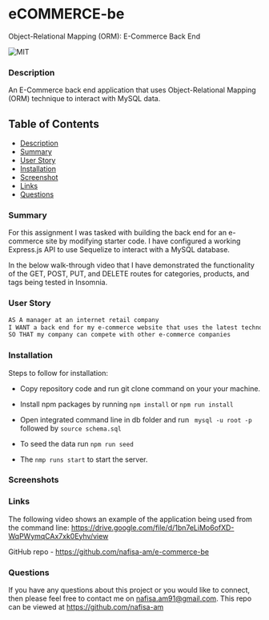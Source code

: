 # eCOMMERCE-be
Object-Relational Mapping (ORM): E-Commerce Back End

![MIT](https://img.shields.io/badge/License-MIT-yellow.svg)

### Description 

An E-Commerce back end application that uses Object-Relational Mapping (ORM) technique to interact with MySQL data.


## Table of Contents 

- [Description](#description)
- [Summary](#summary)
- [User Story](#user-story)
- [Installation](#installation)
- [Screenshot](#screenshot)
- [Links](#links)
- [Questions](#questions)

### Summary 


For this assignment I was tasked with building the back end for an e-commerce site by modifying starter code. I have configured a working Express.js API to use Sequelize to interact with a MySQL database.

In the below walk-through video that I have demonstrated the functionality of the GET, POST, PUT, and DELETE routes for categories, products, and tags being tested in Insomnia.


### User Story


```md
AS A manager at an internet retail company
I WANT a back end for my e-commerce website that uses the latest technologies
SO THAT my company can compete with other e-commerce companies
```


### Installation 

Steps to follow for installation:

- Copy repository code and run git clone command on your your machine.

- Install npm packages by running ```npm install``` or ```npm run install```

- Open integrated command line in db folder and run ``` mysql -u root -p``` followed by 
```source schema.sql```

- To seed the data run ```npm run seed```

- The ```nmp runs start``` to start the server. 


### Screenshots




### Links 

The following video shows an example of the application being used from the command line: https://drive.google.com/file/d/1bn7eLiMo6ofXD-WqPWymqCAx7xk0Eyhv/view


GitHub repo - https://github.com/nafisa-am/e-commerce-be


### Questions 

If you have any questions about this project or you would like to connect, then please feel free to contact me on nafisa.am91@gmail.com. This repo can be viewed at https://github.com/nafisa-am
